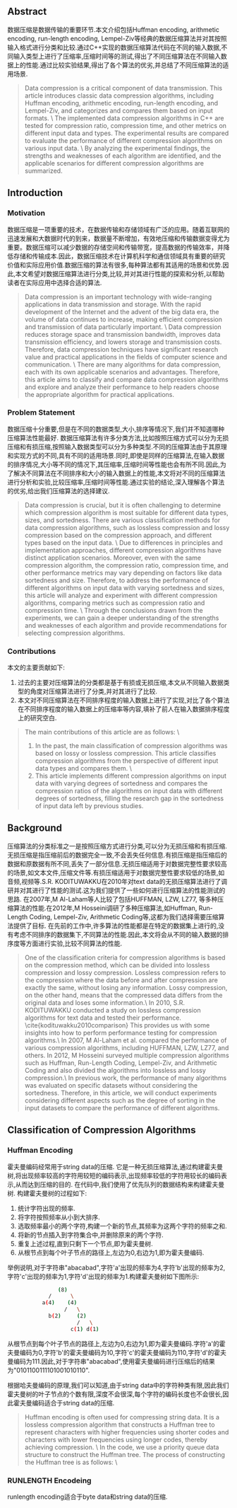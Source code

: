 ## Abstract

数据压缩是数据传输的重要环节.本文介绍包括Huffman encoding, arithmetic encoding, run-length encoding, Lempel-Ziv等经典的数据压缩算法并对其按照输入格式进行分类和比较.通过C++实现的数据压缩算法代码在不同的输入数据,不同输入类型上进行了压缩率,压缩时间等的测试,得出了不同压缩算法在不同输入数据上的性能.通过比较实验结果,得出了各个算法的优劣,并总结了不同压缩算法的适用场景.

> Data compression is a critical component of data transmission. This article introduces classic data compression algorithms, including Huffman encoding, arithmetic encoding, run-length encoding, and Lempel-Ziv, and categorizes and compares them based on input formats. \\
> The implemented data compression algorithms in C++ are tested for compression ratio, compression time, and other metrics on different input data and types. The experimental results are compared to evaluate the performance of different compression algorithms on various input data. \\
> By analyzing the experimental findings, the strengths and weaknesses of each algorithm are identified, and the applicable scenarios for different compression algorithms are summarized.

## Introduction

### Motivation

数据压缩是一项重要的技术，在数据传输和存储领域有广泛的应用。随着互联网的迅速发展和大数据时代的到来，数据量不断增加，有效地压缩和传输数据变得尤为重要。数据压缩可以减少数据的存储空间和传输带宽，提高数据的传输效率，并降低存储和传输成本.因此，数据压缩技术在计算机科学和通信领域具有重要的研究价值和实际应用价值.数据压缩的算法有很多,每种算法都有其适用的场景和优势.因此,本文希望对数据压缩算法进行分类,比较,并对其进行性能的探索和分析,以帮助读者在实际应用中选择合适的算法.

> Data compression is an important technology with wide-ranging applications in data transmission and storage. With the rapid development of the Internet and the advent of the big data era, the volume of data continues to increase, making efficient compression and transmission of data particularly important. \\
> Data compression reduces storage space and transmission bandwidth, improves data transmission efficiency, and lowers storage and transmission costs. Therefore, data compression techniques have significant research value and practical applications in the fields of computer science and communication. \\
> There are many algorithms for data compression, each with its own applicable scenarios and advantages. Therefore, this article aims to classify and compare data compression algorithms and explore and analyze their performance to help readers choose the appropriate algorithm for practical applications.


### Problem Statement

数据压缩十分重要,但是在不同的数据类型,大小,排序等情况下,我们并不知道哪种压缩算法性能最好.
数据压缩算法有许多分类方法,比如按照压缩方式可以分为无损压缩和有损压缩,按照输入数据类型可以分为多种类型.不同的压缩算法由于其原理和实现方式的不同,具有不同的适用场景.同时,即使是同样的压缩算法,在输入数据的排序情况,大小等不同的情况下,其压缩率,压缩时间等性能也会有所不同.因此,为了解决不同算法在不同排序和大小的输入数据上的性能,本文将对不同的压缩算法进行分析和实验,比较压缩率,压缩时间等性能.通过实验的结论,深入理解各个算法的优劣,给出我们压缩算法的选择建议.

> Data compression is crucial, but it is often challenging to determine which compression algorithm is most suitable for different data types, sizes, and sortedness. There are various classification methods for data compression algorithms, such as lossless compression and lossy compression based on the compression approach, and different types based on the input data. \\
> Due to differences in principles and implementation approaches, different compression algorithms have distinct application scenarios. Moreover, even with the same compression algorithm, the compression ratio, compression time, and other performance metrics may vary depending on factors like data sortedness and size. Therefore, to address the performance of different algorithms on input data with varying sortedness and sizes, this article will analyze and experiment with different compression algorithms, comparing metrics such as compression ratio and compression time. \\
> Through the conclusions drawn from the experiments, we can gain a deeper understanding of the strengths and weaknesses of each algorithm and provide recommendations for selecting compression algorithms.


### Contributions

本文的主要贡献如下:
1. 过去的主要对压缩算法的分类都是基于有损或无损压缩,本文从不同输入数据类型的角度对压缩算法进行了分类,并对其进行了比较.
2. 本文对不同压缩算法在不同排序程度的输入数据上进行了实现,对比了各个算法在不同排序程度的输入数据上的压缩率等内容,填补了前人在输入数据排序程度上的研究空白.

> The main contributions of this article are as follows: \\
> 1. In the past, the main classification of compression algorithms was based on lossy or lossless compression. This article classifies compression algorithms from the perspective of different input data types and compares them. \\
> 2. This article implements different compression algorithms on input data with varying degrees of sortedness and compares the compression ratios of the algorithms on input data with different degrees of sortedness, filling the research gap in the sortedness of input data left by previous studies.

## Background

压缩算法的分类标准之一是按照压缩方式进行分类,可以分为无损压缩和有损压缩.无损压缩是指压缩前后的数据完全一致,不会丢失任何信息.有损压缩是指压缩后的数据和原数据有所不同,丢失了一部分信息.无损压缩适用于对数据完整性要求较高的场景,如文本文件,压缩文件等.有损压缩适用于对数据完整性要求较低的场景,如音频,视频等.S.R. KODITUWAKKU在2010年对text data的无损压缩算法进行了调研并对其进行了性能的测试.这为我们提供了一些如何进行压缩算法的性能测试的思路.
在2007年,M Al-Laham等人比较了包括HUFFMAN, LZW, LZ77, 等多种压缩算法的性能.在2012年,M Hosseini调研了多种压缩算法,如Huffman, Run-Length Coding, Lempel-Ziv, Arithmetic Coding等,这都为我们选择需要压缩算法提供了目标.
在先前的工作中,许多算法的性能都是在特定的数据集上进行的,没有考虑不同排序的数据集下,不同算法的性能.因此,本文将会从不同的输入数据的排序度等方面进行实验,比较不同算法的性能.

> One of the classification criteria for compression algorithms is based on the compression method, which can be divided into lossless compression and lossy compression. Lossless compression refers to the compression where the data before and after compression are exactly the same, without losing any information. Lossy compression, on the other hand, means that the compressed data differs from the original data and loses some information.\\
> In 2010, S.R. KODITUWAKKU conducted a study on lossless compression algorithms for text data and tested their performance. \cite{kodituwakku2010comparison} This provides us with some insights into how to perform performance testing for compression algorithms.\\
> In 2007, M Al-Laham et al. compared the performance of various compression algorithms, including HUFFMAN, LZW, LZ77, and others. In 2012, M Hosseini surveyed multiple compression algorithms such as Huffman, Run-Length Coding, Lempel-Ziv, and Arithmetic Coding and also divided the algorithms into lossless and lossy compression.\\
> In previous work, the performance of many algorithms was evaluated on specific datasets without considering the sortedness. Therefore, in this article, we will conduct experiments considering different aspects such as the degree of sorting in the input datasets to compare the performance of different algorithms.


## Classification of Compression Algorithms

### Huffman Encoding

霍夫曼编码经常用于string data的压缩.
它是一种无损压缩算法,通过构建霍夫曼树,将出现频率较高的字符用较短的编码表示,出现频率较低的字符用较长的编码表示,从而达到压缩的目的.
在代码中,我们使用了优先队列的数据结构来构建霍夫曼树.
构建霍夫曼树的过程如下:
1. 统计字符出现的频率.
2. 将字符按照频率从小到大排序.
3. 选取频率最小的两个字符,构建一个新的节点,其频率为这两个字符的频率之和.
4. 将新的节点插入到字符集合中,并删除原来的两个字符.
5. 重复上述过程,直到只剩下一个节点,即为霍夫曼树.
6. 从根节点到每个叶子节点的路径上,左边为0,右边为1,即为霍夫曼编码.

举例说明,对于字符串"abacabad",字符'a'出现的频率为4,字符'b'出现的频率为2,字符'c'出现的频率为1,字符'd'出现的频率为1.构建霍夫曼树如下图所示:
```bash
                (8)
             /      \
           a(4)    (4)
                  /   \
             b(2)     (2)
                      /   \
                    c(1) d(1)
```

从根节点到每个叶子节点的路径上,左边为0,右边为1,即为霍夫曼编码.字符'a'的霍夫曼编码为0,字符'b'的霍夫曼编码为10,字符'c'的霍夫曼编码为110,字符'd'的霍夫曼编码为111.因此,对于字符串"abacabad",使用霍夫曼编码进行压缩后的结果为"0101100111101001010110".

根据哈夫曼编码的原理,我们可以知道,由于string data中的字符种类有限,因此我们霍夫曼树的叶子节点的个数有限,深度不会很深,每个字符的编码长度也不会很长,因此霍夫曼编码适合于string data的压缩.

> Huffman encoding is often used for compressing string data. It is a lossless compression algorithm that constructs a Huffman tree to represent characters with higher frequencies using shorter codes and characters with lower frequencies using longer codes, thereby achieving compression. \\
> In the code, we use a priority queue data structure to construct the Huffman tree. The process of constructing the Huffman tree is as follows: \\

### RUNLENGTH Encodeing


runlength encoding适合于byte data和string data的压缩.





